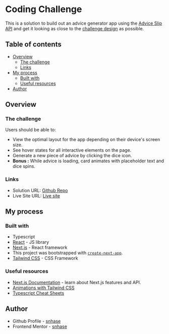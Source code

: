 # Coding Challenge

This is a solution to build out an advice generator app using the [Advice Slip API](https://api.adviceslip.com) and get it looking as close to the [challenge design](https://www.frontendmentor.io/challenges/advice-generator-app-QdUG-13db) as possible.

## Table of contents

- [Overview](#overview)
  - [The challenge](#the-challenge)
  - [Links](#links)
- [My process](#my-process)
  - [Built with](#built-with)
  - [Useful resources](#useful-resources)
- [Author](#author)

## Overview

### The challenge

Users should be able to:

- View the optimal layout for the app depending on their device's screen size.
- See hover states for all interactive elements on the page.
- Generate a new piece of advice by clicking the dice icon.
- **Bonus :** While advice is loading, card animates with placeholder text and dice spins.

### Links

- Solution URL: [Github Repo](https://github.com/snhase/fem-advice-generator-app)
- Live Site URL: [Live site](https://fem-advice-generator-app-rosy.vercel.app)

## My process

### Built with

- Typescript
- [React](https://reactjs.org/) - JS library
- [Next.js](https://nextjs.org/) - React framework
- This project was bootstrapped with [`create-next-app`](https://nextjs.org/docs/app/api-reference/cli/create-next-app).
- [Tailwind CSS](https://tailwindcss.com/) - CSS Framework

### Useful resources

- [Next.js Documentation](https://nextjs.org/docs) - learn about Next.js features and API.
- [Animations with Tailwind CSS](https://tailwindcss.com/docs/animation)
- [Typescript Cheat Sheets](https://www.typescriptlang.org/cheatsheets)

## Author

- Github Profile - [snhase](https://github.com/snhase)
- Frontend Mentor - [snhase](https://www.frontendmentor.io/profile/snhase)
